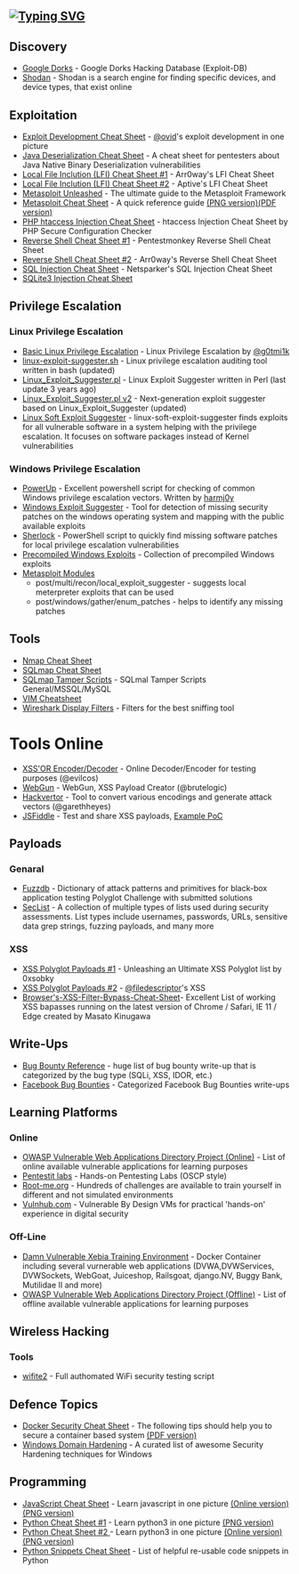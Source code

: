 [![Typing SVG](https://readme-typing-svg.herokuapp.com?font=Press+Start&size=30&duration=4000&color=1E0DC6EE&center=true&vCenter=true&multiline=true&width=1200&height=150&lines=D4nk0St0rM;SpReAd+L0vE+%26+ShArE+Kn0wLeDgE;%60I'm+smart+enough+to+know+that+I'm+dumb%60)](https://git.io/typing-svg)
---
## Discovery

* [Google Dorks](https://www.exploit-db.com/google-hacking-database) - Google Dorks Hacking Database (Exploit-DB)
* [Shodan](docs/shodan.md) - Shodan is a search engine for finding specific devices, and device types, that exist online

## Exploitation
* [Exploit Development Cheat Sheet](docs/pentest-exploit-dev-cheatsheet.jpg) - [@ovid](https://twitter.com/ovid)'s exploit development in one picture
* [Java Deserialization Cheat Sheet](https://github.com/GrrrDog/Java-Deserialization-Cheat-Sheet) - A cheat sheet for pentesters about Java Native Binary Deserialization vulnerabilities
* [Local File Inclution (LFI) Cheat Sheet #1](https://highon.coffee/blog/lfi-cheat-sheet/) - Arr0way's LFI Cheat Sheet
* [Local File Inclution (LFI) Cheat Sheet #2](https://www.aptive.co.uk/blog/local-file-inclusion-lfi-testing/) - Aptive's LFI Cheat Sheet
* [Metasploit Unleashed](https://www.offensive-security.com/metasploit-unleashed/) - The ultimate guide to the Metasploit Framework
* [Metasploit Cheat Sheet](https://www.tunnelsup.com/metasploit-cheat-sheet/) - A quick reference guide [(PNG version)](docs/Metasploit-CheatSheet.png)[(PDF version)](docs/Metasploit-CheatSheet.pdf)
* [PHP htaccess Injection Cheat Sheet](https://github.com/sektioneins/pcc/wiki/PHP-htaccess-injection-cheat-sheet) - htaccess Injection Cheat Sheet by PHP Secure Configuration Checker
* [Reverse Shell Cheat Sheet #1](http://pentestmonkey.net/cheat-sheet/shells/reverse-shell-cheat-sheet) - Pentestmonkey Reverse Shell Cheat Sheet
* [Reverse Shell Cheat Sheet #2](https://highon.coffee/blog/reverse-shell-cheat-sheet) - Arr0way's  Reverse Shell Cheat Sheet
* [SQL Injection Cheat Sheet](https://www.netsparker.com/blog/web-security/sql-injection-cheat-sheet) - Netsparker's SQL Injection Cheat Sheet
* [SQLite3 Injection Cheat Sheet](http://atta.cked.me/home/sqlite3injectioncheatsheet)

## Privilege Escalation

### Linux Privilege Escalation

* [Basic Linux Privilege Escalation](https://blog.g0tmi1k.com/2011/08/basic-linux-privilege-escalation/) - Linux Privilege Escalation by [@g0tmi1k](https://twitter.com/g0tmi1k)
* [linux-exploit-suggester.sh](https://github.com/mzet-/linux-exploit-suggester) - Linux privilege escalation auditing tool written in bash (updated)
* [Linux_Exploit_Suggester.pl](https://github.com/PenturaLabs/Linux_Exploit_Suggester) - Linux Exploit Suggester written in Perl (last update 3 years ago)
* [Linux_Exploit_Suggester.pl v2](https://github.com/jondonas/linux-exploit-suggester-2) - Next-generation exploit suggester based on Linux_Exploit_Suggester (updated)
* [Linux Soft Exploit Suggester](https://github.com/belane/linux-soft-exploit-suggester) - linux-soft-exploit-suggester finds exploits for all vulnerable software in a system helping with the privilege escalation. It focuses on software packages instead of Kernel vulnerabilities

### Windows Privilege Escalation

* [PowerUp](https://github.com/PowerShellMafia/PowerSploit/tree/master/Privesc) - Excellent powershell script for checking of common Windows privilege escalation vectors. Written by [harmj0y](https://twitter.com/harmj0y)
* [Windows Exploit Suggester](https://github.com/GDSSecurity/Windows-Exploit-Suggester) - Tool for detection of missing security patches on the windows operating system and mapping with the public available exploits
* [Sherlock](https://github.com/rasta-mouse/Sherlock) - PowerShell script to quickly find missing software patches for local privilege escalation vulnerabilities
* [Precompiled Windows Exploits](https://github.com/abatchy17/WindowsExploits) - Collection of precompiled Windows exploits
* [Metasploit Modules](https://github.com/rapid7/metasploit-framework)
  * post/multi/recon/local_exploit_suggester - suggests local meterpreter exploits that can be used
  * post/windows/gather/enum_patches - helps to identify any missing patches


## Tools

* [Nmap Cheat Sheet](docs/nmap.md)
* [SQLmap Cheat Sheet](docs/sqlmap-cheatsheet-1.0-SDB.pdf)
* [SQLmap Tamper Scripts](https://forum.bugcrowd.com/t/sqlmap-tamper-scripts-sql-injection-and-waf-bypass/423) - SQLmal Tamper Scripts General/MSSQL/MySQL
* [VIM Cheatsheet](https://i.imgur.com/YLInLlY.png)
* [Wireshark Display Filters](docs/Wireshark_Display_Filters.pdf) - Filters for the best sniffing tool

# Tools Online
* [XSS'OR Encoder/Decoder](http://xssor.io/#ende) - Online Decoder/Encoder for testing purposes (@evilcos)
* [WebGun](https://brutelogic.com.br/webgun/) - WebGun, XSS Payload Creator (@brutelogic)
* [Hackvertor](https://hackvertor.co.uk) - Tool to convert various encodings and generate attack vectors (@garethheyes)
* [JSFiddle](https://jsfiddle.net) - Test and share XSS payloads, [Example PoC](https://jsfiddle.net/xqjpsh65/)

## Payloads

### Genaral
* [Fuzzdb](https://github.com/fuzzdb-project/fuzzdb) - Dictionary of attack patterns and primitives for black-box application testing
Polyglot Challenge with submitted solutions
* [SecList](https://github.com/danielmiessler/SecLists) - A collection of multiple types of lists used during security assessments. List types include usernames, passwords, URLs, sensitive data grep strings, fuzzing payloads, and many more

### XSS
* [XSS Polyglot Payloads #1](https://github.com/0xsobky/HackVault/wiki/Unleashing-an-Ultimate-XSS-Polyglot) - Unleashing an Ultimate XSS Polyglot list by 0xsobky
* [XSS Polyglot Payloads #2](http://polyglot.innerht.ml/) - [@filedescriptor](https://twitter.com/filedescriptor)'s XSS 
* [Browser's-XSS-Filter-Bypass-Cheat-Sheet](https://github.com/masatokinugawa/filterbypass/wiki/Browser's-XSS-Filter-Bypass-Cheat-Sheet)- Excellent List of working XSS bapasses running on the latest version of Chrome / Safari, IE 11 / Edge created by Masato Kinugawa

## Write-Ups

* [Bug Bounty Reference](https://github.com/ngalongc/bug-bounty-reference) - huge list of bug bounty write-up that is categorized by the bug type (SQLi, XSS, IDOR, etc.)
* [Facebook Bug Bounties](https://www.facebook.com/notes/phwd/facebook-bug-bounties/707217202701640) - Categorized Facebook Bug Bounties write-ups

## Learning Platforms

### Online
* [OWASP Vulnerable Web Applications Directory Project (Online)](https://www.owasp.org/index.php/OWASP_Vulnerable_Web_Applications_Directory_Project#tab=On-Line_apps) - List of online available vulnerable applications for learning purposes
* [Pentestit labs](https://lab.pentestit.ru) - Hands-on Pentesting Labs (OSCP style)
* [Root-me.org](https://www.root-me.org) - Hundreds of challenges are available to train yourself in different and not simulated environments
* [Vulnhub.com](https://www.vulnhub.com) - Vulnerable By Design VMs for practical 'hands-on' experience in digital security

### Off-Line
* [Damn Vulnerable Xebia Training Environment](https://github.com/davevs/dvxte) - Docker Container including several vurnerable web applications (DVWA,DVWServices, DVWSockets, WebGoat, Juiceshop, Railsgoat, django.NV, Buggy Bank, Mutilidae II and more)
* [OWASP Vulnerable Web Applications Directory Project (Offline)](https://www.owasp.org/index.php/OWASP_Vulnerable_Web_Applications_Directory_Project#tab=Off-Line_apps) - List of offline available vulnerable applications for learning purposes

## Wireless Hacking

### Tools

* [wifite2](https://github.com/coreb1t/wifite2) - Full authomated WiFi security testing script 

## Defence Topics

* [Docker Security Cheat Sheet](https://container-solutions.com/content/uploads/2015/06/15.06.15_DockerCheatSheet_A2.pdf) - The following tips should help you to secure a container based system [(PDF version)](docs/DockerCheatSheet.pdf)
* [Windows Domain Hardening](https://github.com/PaulSec/awesome-windows-domain-hardening) - A curated list of awesome Security Hardening techniques for Windows

## Programming

* [JavaScript Cheat Sheet](https://github.com/coodict/javascript-in-one-pic) - Learn javascript in one picture [(Online version)](https://git.io/Js-pic) [(PNG version)](docs/js-in-one-pic.png) 
* [Python Cheat Sheet #1](https://github.com/siyuanzhao/python3-in-one-pic) - Learn python3 in one picture [(PNG version)](docs/python-3-in-one-pic.png)
* [Python Cheat Sheet #2 ](https://github.com/coodict/python3-in-one-pic) - Learn python3 in one picture [(Online version)](https://git.io/Coo-py3) [(PNG version)](docs/py3-in-one-pic.png)
* [Python Snippets Cheat Sheet](docs/python-snippets.md) - List of helpful re-usable code snippets in Python 


